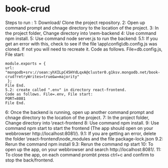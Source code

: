 # book-crud

Steps to run :
1: Download/ Clone the project repository.
2: Open up command prompt and chnage directory to the location of the project.
3: In the project folder, Change directory into \nem-backend
4: Use command npm install.
5: Use command node server.js to run the backend:
    5.1: If you get an error with this, check to see if the file \app\config\db.config.js was cloned. If not you will need to recreate it.
    Code as follows. File=db.config.js, File start:

    module.exports = {
    url: "mongodb+srv://sean:yhXILpC45HYdLqxA@cluster0.g1ksv.mongodb.net/book-crud?retryWrites=true&w=majority"
     };
    File End.
    5.2: create called ".env" in directory react-frontend.
    Code as follows. File=.env, File start:
    PORT=8081
    File End.
6: Once the backend is running, open up another command prompt and chnage directory to the location of the project.
7: In the project folder, Change directory into \react-frontend
8: Use command npm install.
9: Use command npm start to start the frontend (The app should open on your webbrowser http://localhost:8081/).
    9.1: If you are getting an error, delete the folder \react-frontend\node_modules and the file package-lock.json
    9.2: Rerun the command npm install
    9.3: Rerun the command np start
10: To open up the app, on your webbrowser and search http://localhost:8081/.
11: To close the app, on each command prombt press ctrl+c and confirm to stop the back/frontend.